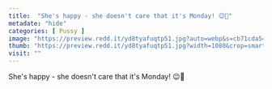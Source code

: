 ```yaml
---
title:  "She's happy - she doesn't care that it's Monday! 😉🦋"
metadate: "hide"
categories: [ Pussy ]
image: "https://preview.redd.it/yd8tyafuqtp51.jpg?auto=webp&s=cb71cda5480386dc30e5fde737b8d681e95e2d36"
thumb: "https://preview.redd.it/yd8tyafuqtp51.jpg?width=1080&crop=smart&auto=webp&s=39005cc429f406d931d6cc243e4826e60f13f097"
visit: ""
---
```

She's happy - she doesn't care that it's Monday! 😉🦋
